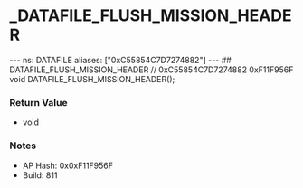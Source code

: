 # _DATAFILE_FLUSH_MISSION_HEADER

--- ns: DATAFILE aliases: ["0xC55854C7D7274882"] --- ## DATAFILE_FLUSH_MISSION_HEADER  // 0xC55854C7D7274882 0xF11F956F void DATAFILE_FLUSH_MISSION_HEADER();

### Return Value
* void

### Notes
* AP Hash: 0x0xF11F956F
* Build: 811

